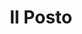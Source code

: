 ---
title: "Il Posto"
year: 1961
rating: 4.5
stars: "★★★★½"
rewatched: false
permalink: "il-posto"
watched_on: 2023-08-20
---